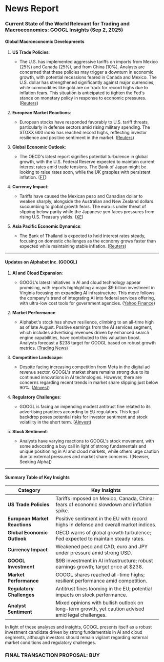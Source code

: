 # News Report

### Current State of the World Relevant for Trading and Macroeconomics: GOOGL Insights (Sep 2, 2025)

#### Global Macroeconomic Developments

1. **US Trade Policies**:
   - The U.S. has implemented aggressive tariffs on imports from Mexico (25%) and Canada (25%), and from China (10%). Analysts are concerned that these policies may trigger a downturn in economic growth, with potential recessions feared in Canada and Mexico. The U.S. dollar has strengthened significantly against major currencies, while commodities like gold are on track for record highs due to inflation fears. This situation is anticipated to tighten the Fed's stance on monetary policy in response to economic pressures. ([Reuters](https://www.reuters.com))

2. **European Market Reactions**:
   - European stocks have responded favorably to U.S. tariff threats, particularly in defense sectors amid rising military spending. The STOXX 600 index has reached record highs, reflecting investor resilience and positive sentiment in the market. ([Reuters](https://www.reuters.com))

3. **Global Economic Outlook**:
   - The OECD's latest report signifies potential turbulence in global growth, with the U.S. Federal Reserve expected to maintain current interest rates amid trade tensions. The Bank of Japan might be looking to raise rates soon, while the UK grapples with persistent inflation. ([FT](https://www.ft.com))

4. **Currency Impact**:
   - Tariffs have caused the Mexican peso and Canadian dollar to weaken sharply, alongside the Australian and New Zealand dollars succumbing to global growth fears. The euro is under threat of slipping below parity while the Japanese yen faces pressures from rising U.S. Treasury yields. ([XE](https://www.xe.com))

5. **Asia Pacific Economic Dynamics**:
   - The Bank of Thailand is expected to hold interest rates steady, focusing on domestic challenges as the economy grows faster than expected while maintaining stable inflation. ([Reuters](https://www.reuters.com))

---

#### Updates on Alphabet Inc. (GOOGL)

1. **AI and Cloud Expansion**:
   - GOOGL's latest initiatives in AI and cloud technology appear promising, with reports highlighting a major $9 billion investment in Virginia focusing on expanding AI infrastructure. This move follows the company's trend of integrating AI into federal services offering, with ultra-low cost tools for government agencies. ([Yahoo Finance](https://www.finance.com))

2. **Market Performance**:
   - Alphabet's stock has shown resilience, climbing to an all-time high as of late August. Positive earnings from the AI services segment, which includes advertising revenues driven by enhanced search engine capabilities, have contributed to this valuation boost. Analysts forecast a $238 target for GOOGL based on robust growth metrics. ([Trading News](https://www.tradingnews.com))

3. **Competitive Landscape**:
   - Despite facing increasing competition from Meta in the digital ad revenue sector, GOOGL's market share remains strong due to its continued innovations in AI technologies. However, there are concerns regarding recent trends in market share slipping just below 90%. ([AInvest](https://www.ainvest.com))

4. **Regulatory Challenges**:
   - GOOGL is facing an impending modest antitrust fine related to its advertising practices according to EU regulators. This legal backdrop poses potential risks for investor sentiment and stock volatility in the short term. ([AInvest](https://www.ainvest.com))

5. **Stock Sentiment**:
   - Analysts have varying reactions to GOOGL's stock movement, with some advocating a buy call in light of strong fundamentals and unique positioning in AI and cloud markets, while others urge caution due to external pressures and market share concerns. ([Newser, Seeking Alpha])

---

#### Summary Table of Key Insights

| **Category**                    | **Key Insights**                                                                                                        |
|---------------------------------|-------------------------------------------------------------------------------------------------------------------------|
| **US Trade Policies**           | Tariffs imposed on Mexico, Canada, China; fears of economic slowdown and inflation spike.                             |
| **European Market Reactions**   | Positive sentiment in the EU with record highs in defense and overall market indices.                                 |
| **Global Economic Outlook**     | OECD warns of global growth turbulence; Fed expected to maintain steady rates.                                         |
| **Currency Impact**             | Weakened peso and CAD; euro and JPY under pressure amid strong USD.                                                  |
| **GOOGL Investment**            | $9B investment in AI infrastructure; robust earnings growth; target price at $238.                                   |
| **Market Performance**          | GOOGL shares reached all-time highs; resilient performance amid competition.                                         |
| **Regulatory Challenges**       | Antitrust fines looming in the EU; potential impacts on stock performance.                                           |
| **Analyst Sentiment**           | Mixed opinions with bullish outlook on long-term growth, yet caution advised amid legal challenges.                    |

In light of these analyses and insights, GOOGL presents itself as a robust investment candidate driven by strong fundamentals in AI and cloud segments, although investors should remain vigilant regarding external market conditions and regulatory challenges. 

### FINAL TRANSACTION PROPOSAL: **BUY**
